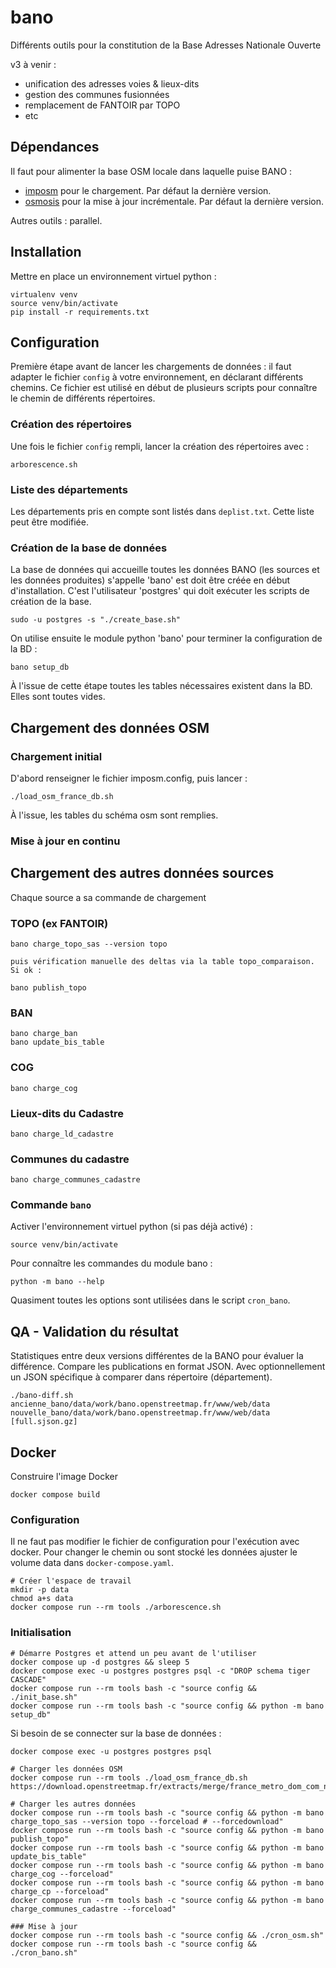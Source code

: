 bano
====

Différents outils pour la constitution de la Base Adresses Nationale Ouverte

v3 à venir :
- unification des adresses voies & lieux-dits
- gestion des communes fusionnées
- remplacement de FANTOIR par TOPO
- etc

## Dépendances

Il faut pour alimenter la base OSM locale dans laquelle puise BANO :
* [imposm](https://github.com/omniscale/imposm3) pour le chargement. Par défaut la dernière version.
* [osmosis](https://github.com/openstreetmap/osmosis) pour la mise à jour incrémentale. Par défaut la dernière version.

Autres outils : parallel.

## Installation

Mettre en place un environnement virtuel python :
```
virtualenv venv
source venv/bin/activate
pip install -r requirements.txt
```

## Configuration

Première étape avant de lancer les chargements de données : il faut adapter le fichier `config` à votre environnement, en déclarant différents chemins. Ce fichier est utilisé en début de plusieurs scripts pour connaître le chemin de différents répertoires.

### Création des répertoires
Une fois le fichier `config` rempli, lancer la création des répertoires avec :
```
arborescence.sh
```

### Liste des départements

Les départements pris en compte sont listés dans `deplist.txt`. Cette liste peut être modifiée.

### Création de la base de données

La base de données qui accueille toutes les données BANO (les sources et les données produites) s'appelle 'bano' est doit être créée en début d'installation. C'est l'utilisateur 'postgres' qui doit exécuter les scripts de création de la base.

```
sudo -u postgres -s "./create_base.sh"
```
On utilise ensuite le module python 'bano' pour terminer la configuration de la BD :
```
bano setup_db
```
À l'issue de cette étape toutes les tables nécessaires existent dans la BD. Elles sont toutes vides.

## Chargement des données OSM
### Chargement initial
D'abord renseigner le fichier imposm.config, puis lancer :
```
./load_osm_france_db.sh
```
À l'issue, les tables du schéma osm sont remplies.

### Mise à jour en continu

## Chargement des autres données sources
Chaque source a sa commande de chargement
### TOPO (ex FANTOIR)
```
bano charge_topo_sas --version topo

puis vérification manuelle des deltas via la table topo_comparaison. Si ok :

bano publish_topo
```
### BAN
```
bano charge_ban
bano update_bis_table
```
### COG
```
bano charge_cog
```
### Lieux-dits du Cadastre
```
bano charge_ld_cadastre
```
### Communes du cadastre
```
bano charge_communes_cadastre
```

### Commande `bano`

Activer l'environnement virtuel python (si pas déjà activé) :
```
source venv/bin/activate
```

Pour connaître les commandes du module bano :
```
python -m bano --help
```

Quasiment toutes les options sont utilisées dans le script `cron_bano`.

## QA - Validation du résultat

Statistiques entre deux versions différentes de la BANO pour évaluer la différence.
Compare les publications en format JSON. Avec optionnellement un JSON spécifique à comparer dans répertoire (département).

```
./bano-diff.sh ancienne_bano/data/work/bano.openstreetmap.fr/www/web/data nouvelle_bano/data/work/bano.openstreetmap.fr/www/web/data [full.sjson.gz]
```

## Docker

Construire l'image Docker
```
docker compose build
```

### Configuration
Il ne faut pas modifier le fichier de configuration pour l'exécution avec docker. Pour changer le chemin ou sont stocké les données ajuster le volume data dans `docker-compose.yaml`.

```
# Créer l'espace de travail
mkdir -p data
chmod a+s data
docker compose run --rm tools ./arborescence.sh
```

### Initialisation
```
# Démarre Postgres et attend un peu avant de l'utiliser
docker compose up -d postgres && sleep 5
docker compose exec -u postgres postgres psql -c "DROP schema tiger CASCADE"
docker compose run --rm tools bash -c "source config && ./init_base.sh"
docker compose run --rm tools bash -c "source config && python -m bano setup_db"
```

Si besoin de se connecter sur la base de données :
```
docker compose exec -u postgres postgres psql
```

```
# Charger les données OSM
docker compose run --rm tools ./load_osm_france_db.sh https://download.openstreetmap.fr/extracts/merge/france_metro_dom_com_nc.osm.pbf

# Charger les autres données
docker compose run --rm tools bash -c "source config && python -m bano charge_topo_sas --version topo --forceload # --forcedownload"
docker compose run --rm tools bash -c "source config && python -m bano publish_topo"
docker compose run --rm tools bash -c "source config && python -m bano update_bis_table"
docker compose run --rm tools bash -c "source config && python -m bano charge_cog --forceload"
docker compose run --rm tools bash -c "source config && python -m bano charge_cp --forceload"
docker compose run --rm tools bash -c "source config && python -m bano charge_communes_cadastre --forceload"

### Mise à jour
docker compose run --rm tools bash -c "source config && ./cron_osm.sh"
docker compose run --rm tools bash -c "source config && ./cron_bano.sh"
```

